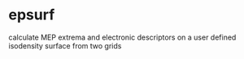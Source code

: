# epsurf

calculate MEP extrema and electronic descriptors on a user defined isodensity surface from two grids
